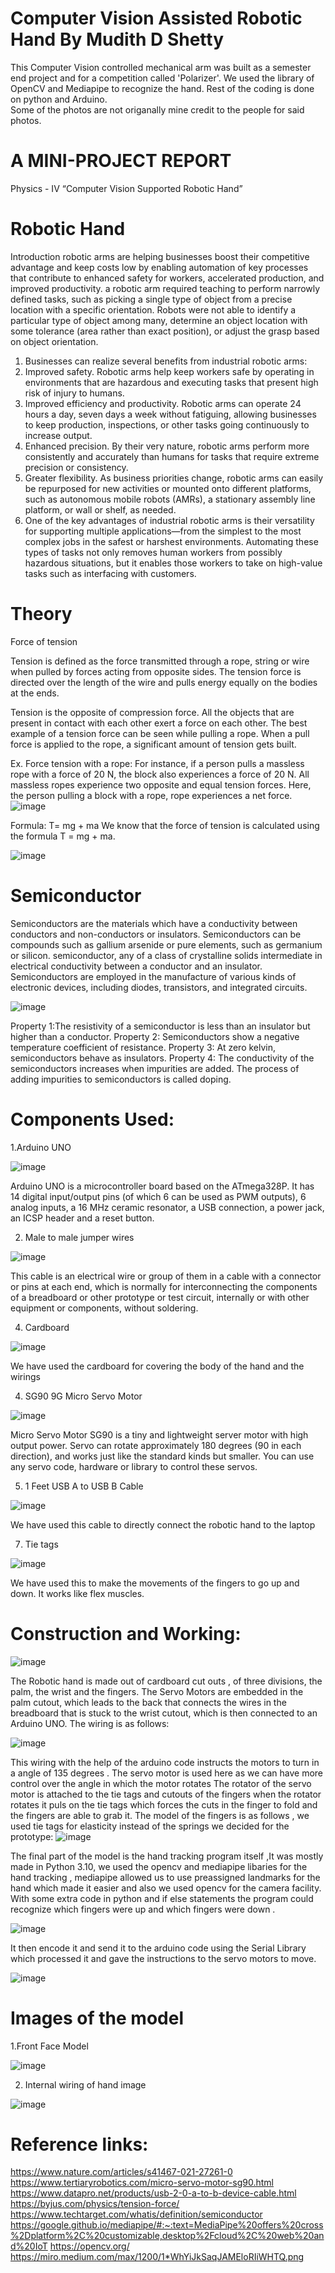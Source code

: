 # Computer Vision Assisted Robotic Hand By Mudith D Shetty
This Computer Vision controlled mechanical arm was built as a semester end project and for a competition called 'Polarizer'. We used the library of OpenCV and Mediapipe to recognize the hand. Rest of the coding is done on python and Arduino.<br>
Some of the photos are not origanally mine credit to the people for said photos.

# A MINI-PROJECT REPORT
Physics - IV 
“Computer  Vision Supported Robotic Hand” <br>

# Robotic Hand
Introduction
 robotic arms are helping businesses boost their competitive advantage and keep costs low by enabling automation of key processes that contribute to enhanced safety for workers, accelerated production, and improved productivity. a robotic arm required teaching to perform narrowly defined tasks, such as picking a single type of object from a precise location with a specific orientation. Robots were not able to identify a particular type of object among many, determine an object location with some tolerance (area rather than exact position), or adjust the grasp based on object orientation.

1. Businesses can realize several benefits from industrial robotic arms:
2. Improved safety. Robotic arms help keep workers safe by operating in environments that are hazardous and executing tasks that present high risk of injury to humans.
3. Improved efficiency and productivity. Robotic arms can operate 24 hours a day, seven days a week without fatiguing, allowing businesses to keep production, inspections, or other tasks going continuously to increase output.
4. Enhanced precision. By their very nature, robotic arms perform more consistently and accurately than humans for tasks that require extreme precision or consistency.
5. Greater flexibility. As business priorities change, robotic arms can easily be repurposed for new activities or mounted onto different platforms, such as autonomous mobile robots (AMRs), a stationary assembly line platform, or wall or shelf, as needed.
6. One of the key advantages of industrial robotic arms is their versatility for supporting multiple applications—from the simplest to the most complex jobs in the safest or harshest environments. Automating these types of tasks not only removes human workers from possibly hazardous situations, but it enables those workers to take on high-value tasks such as interfacing with customers.


# Theory
Force of tension

Tension is defined as the force transmitted through a rope, string or wire when pulled by forces acting from opposite sides. The tension force is directed over the length of the wire and pulls energy equally on the bodies at the ends.

Tension is the opposite of compression force. All the objects that are present in contact with each other exert a force on each other. The best example of a tension force can be seen while pulling a rope. When a pull force is applied to the rope, a significant amount of tension gets built.

Ex. Force tension with a rope:
For instance, if a person pulls a massless rope with a force of 20 N, the block also experiences a force of 20 N. All massless ropes experience two opposite and equal tension forces. Here, the person pulling a block with a rope, rope experiences a net force.
![image](https://github.com/MudithDShetty/Computer_Vision_Robotic_Hand/assets/128790888/e25a78a2-45fa-4e6f-aa31-3bdecca5e770)

Formula:
T= mg + ma
We know that the force of tension is calculated using the formula T = mg + ma.

![image](https://github.com/MudithDShetty/Computer_Vision_Robotic_Hand/assets/128790888/a0aff258-d019-4874-9050-582c1e25ec87)


 # Semiconductor

Semiconductors are the materials which have a conductivity between conductors  and non-conductors or insulators. Semiconductors can be compounds such as gallium arsenide or pure elements, such as germanium or silicon.
semiconductor, any of a class of crystalline solids intermediate in electrical conductivity between a conductor and an insulator. Semiconductors are employed in the manufacture of various kinds of electronic devices, including diodes, transistors, and integrated circuits.

![image](https://github.com/MudithDShetty/Computer_Vision_Robotic_Hand/assets/128790888/be392f87-c04d-4528-9747-c0fb67ffd629)


Property 1:The resistivity of a semiconductor is less than an insulator but higher than a conductor.
Property 2: Semiconductors show a negative temperature coefficient of resistance. 
Property 3: At zero kelvin, semiconductors behave as insulators.
Property 4: The conductivity of the semiconductors increases when impurities are added. The process of adding impurities to semiconductors is called doping.

# Components Used:
1.Arduino UNO

![image](https://github.com/MudithDShetty/Computer_Vision_Robotic_Hand/assets/128790888/658b92bf-abf1-4aea-8c2b-aae08f0b1d10)

Arduino UNO is a microcontroller board based on the ATmega328P. It has 14 digital input/output pins (of which 6 can be used as PWM outputs), 6 analog inputs, a 16 MHz ceramic resonator, a USB connection, a power jack, an ICSP header and a reset button.

2. Male to male jumper wires
   
![image](https://github.com/MudithDShetty/Computer_Vision_Robotic_Hand/assets/128790888/949321cb-437b-4ce0-8010-5587c7c01e6b)

This cable is an electrical wire or group of them in a cable with a connector or pins at each end, which is normally for interconnecting the components of a breadboard or other prototype or test circuit, internally or with other equipment or components, without soldering.

4. Cardboard
   
![image](https://github.com/MudithDShetty/Computer_Vision_Robotic_Hand/assets/128790888/5f4873d2-8df4-4a46-a295-d42f2899b1c3)

We have used the cardboard for covering the body of the hand and the wirings


4. SG90 9G Micro Servo Motor
   
![image](https://github.com/MudithDShetty/Computer_Vision_Robotic_Hand/assets/128790888/a481c0bc-c568-4ac7-955f-9212c4af3135)

Micro Servo Motor SG90 is a tiny and lightweight server motor with high output power. Servo can rotate approximately 180 degrees (90 in each direction), and works just like the standard kinds but smaller. You can use any servo code, hardware or library to control these servos.

5. 1 Feet USB A to USB B Cable
   
![image](https://github.com/MudithDShetty/Computer_Vision_Robotic_Hand/assets/128790888/19a356c9-b0ae-4a1a-a396-9ee8e0cea43f)

We have used this cable to directly connect the robotic hand to the laptop

7.  Tie tags
   
![image](https://github.com/MudithDShetty/Computer_Vision_Robotic_Hand/assets/128790888/25cf4bdc-0288-4149-bd9d-ab3ee6b4a010)

We have used this to make the movements of the fingers to go up and down. It works like flex muscles.

# Construction and Working:

![image](https://github.com/MudithDShetty/Computer_Vision_Robotic_Hand/assets/128790888/c1fffaf2-68ff-4dce-b768-93b9e7243b56)

The Robotic hand is made out of cardboard cut outs , of three divisions, the palm, the wrist and the fingers. The Servo Motors are embedded in the palm cutout, which leads to the back that connects the wires in the breadboard that is stuck to the wrist cutout, which is then connected to an Arduino UNO.
The wiring is as follows:

![image](https://github.com/MudithDShetty/Computer_Vision_Robotic_Hand/assets/128790888/c41bfc72-1b1d-4663-a56f-c2093047d75e)

This wiring with the help of the arduino code instructs the motors to turn in a angle of 135 degrees . 
The servo motor is used here as we can have more control over the angle in which the motor rotates
The rotator of the servo motor is attached to the tie tags and cutouts of the fingers when the rotator rotates it puls on the tie tags which forces the cuts in the finger to fold and the fingers are able to grab it.
The model of the fingers is as follows , we used tie tags for elasticity instead of the springs we decided for the prototype:
![image](https://github.com/MudithDShetty/Computer_Vision_Robotic_Hand/assets/128790888/cf9d181f-c15f-4f19-97b6-4a0346181ac4)

The final part of the model is the hand tracking program itself ,It was mostly made in Python 3.10, we used the opencv and mediapipe libaries for the hand tracking , mediapipe allowed us to use preassigned landmarks for the hand which made it easier and also we used opencv for the camera facility.
With some extra code in python and if else statements the program could recognize which fingers were up and which fingers were down .

![image](https://github.com/MudithDShetty/Computer_Vision_Robotic_Hand/assets/128790888/2a6e30e1-a82d-4fb2-9013-245d9a787b82)

It then encode it and send it to the arduino code using the Serial Library which processed it and gave the instructions to the servo motors to move.

![image](https://github.com/MudithDShetty/Computer_Vision_Robotic_Hand/assets/128790888/ff840a98-3f22-4f4d-b771-2585735ac7c3)

# Images of the model
1.Front Face Model

![image](https://github.com/MudithDShetty/Computer_Vision_Robotic_Hand/assets/128790888/80e33484-6268-49c3-ae70-53225c0d1b7d)

2. Internal wiring of  hand image
   
![image](https://github.com/MudithDShetty/Computer_Vision_Robotic_Hand/assets/128790888/cdfced07-55dc-4515-ae7e-93287615e01a)


# Reference links: 
https://www.nature.com/articles/s41467-021-27261-0
https://www.tertiaryrobotics.com/micro-servo-motor-sg90.html
https://www.datapro.net/products/usb-2-0-a-to-b-device-cable.html
https://byjus.com/physics/tension-force/
https://www.techtarget.com/whatis/definition/semiconductor
https://google.github.io/mediapipe/#:~:text=MediaPipe%20offers%20cross%2Dplatform%2C%20customizable,desktop%2Fcloud%2C%20web%20and%20IoT
https://opencv.org/
https://miro.medium.com/max/1200/1*WhYiJkSaqJAMEloRIiWHTQ.png




